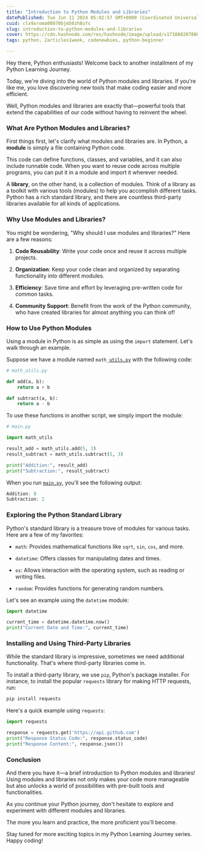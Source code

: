 ```yaml
---
title: "Introduction to Python Modules and Libraries"
datePublished: Tue Jun 11 2024 05:02:57 GMT+0000 (Coordinated Universal Time)
cuid: clx9xroma00070bjm50zh8ufc
slug: introduction-to-python-modules-and-libraries
cover: https://cdn.hashnode.com/res/hashnode/image/upload/v1718082078080/7426eef9-9098-4012-92a5-25a6d26ac325.png
tags: python, 2articles1week, codenewbies, python-beginner

---
```


Hey there, Python enthusiasts! Welcome back to another installment of my Python Learning Journey.

Today, we're diving into the world of Python modules and libraries. If you're like me, you love discovering new tools that make coding easier and more efficient.

Well, Python modules and libraries are exactly that—powerful tools that extend the capabilities of our code without having to reinvent the wheel.

### What Are Python Modules and Libraries?

First things first, let's clarify what modules and libraries are. In Python, a **module** is simply a file containing Python code.

This code can define functions, classes, and variables, and it can also include runnable code. When you want to reuse code across multiple programs, you can put it in a module and import it wherever needed.

A **library**, on the other hand, is a collection of modules. Think of a library as a toolkit with various tools (modules) to help you accomplish different tasks. Python has a rich standard library, and there are countless third-party libraries available for all kinds of applications.

### Why Use Modules and Libraries?

You might be wondering, "Why should I use modules and libraries?" Here are a few reasons:

1. **Code Reusability**: Write your code once and reuse it across multiple projects.
    
2. **Organization**: Keep your code clean and organized by separating functionality into different modules.
    
3. **Efficiency**: Save time and effort by leveraging pre-written code for common tasks.
    
4. **Community Support**: Benefit from the work of the Python community, who have created libraries for almost anything you can think of!
    

### How to Use Python Modules

Using a module in Python is as simple as using the `import` statement. Let's walk through an example.

Suppose we have a module named `math_`[`utils.py`](http://utils.py) with the following code:

```python
# math_utils.py

def add(a, b):
    return a + b

def subtract(a, b):
    return a - b
```

To use these functions in another script, we simply import the module:

```python
# main.py

import math_utils

result_add = math_utils.add(5, 3)
result_subtract = math_utils.subtract(5, 3)

print("Addition:", result_add)
print("Subtraction:", result_subtract)
```

When you run [`main.py`](http://main.py), you'll see the following output:

```javascript
Addition: 8
Subtraction: 2
```

### Exploring the Python Standard Library

Python's standard library is a treasure trove of modules for various tasks. Here are a few of my favorites:

* `math`: Provides mathematical functions like `sqrt`, `sin`, `cos`, and more.
    
* `datetime`: Offers classes for manipulating dates and times.
    
* `os`: Allows interaction with the operating system, such as reading or writing files.
    
* `random`: Provides functions for generating random numbers.
    

Let's see an example using the `datetime` module:

```python
import datetime

current_time = datetime.datetime.now()
print("Current Date and Time:", current_time)
```

### Installing and Using Third-Party Libraries

While the standard library is impressive, sometimes we need additional functionality. That's where third-party libraries come in.

To install a third-party library, we use `pip`, Python's package installer. For instance, to install the popular `requests` library for making HTTP requests, run:

```sh
pip install requests
```

Here's a quick example using `requests`:

```python
import requests

response = requests.get('https://api.github.com')
print("Response Status Code:", response.status_code)
print("Response Content:", response.json())
```

### Conclusion

And there you have it—a brief introduction to Python modules and libraries! Using modules and libraries not only makes your code more manageable but also unlocks a world of possibilities with pre-built tools and functionalities.

As you continue your Python journey, don't hesitate to explore and experiment with different modules and libraries.

The more you learn and practice, the more proficient you'll become.

Stay tuned for more exciting topics in my Python Learning Journey series. Happy coding!